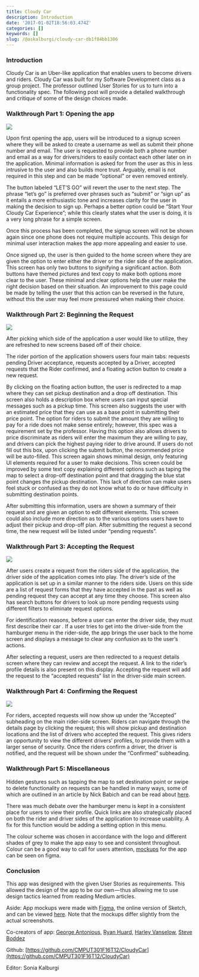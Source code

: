 ```yaml
---
title: Cloudy Car
description: Introduction
date: '2017-01-02T18:56:03.474Z'
categories: []
keywords: []
slug: /@askalburgi/cloudy-car-db1f84bb1306
---
```


### Introduction

Cloudy Car is an Uber-like application that enables users to become drivers and riders. Cloudy Car was built for my Software Development class as a group project. The professor outlined User Stories for us to turn into a functionality spec. The following post will provide a detailed walkthrough and critique of some of the design choices made.

### Walkthrough Part 1: Opening the app

![](https://cdn-images-1.medium.com/max/600/1*LHrasX7joKQuMZarSWQnLg.png)

Upon first opening the app, users will be introduced to a signup screen where they will be asked to create a username as well as submit their phone number and email. The user is requested to provide both a phone number and email as a way for drivers/riders to easily contact each other later on in the application. Minimal information is asked for from the user as this in less intrusive to the user and also builds more trust. Arguably, email is not required in this step and can be made “optional” or even removed entirely.

The button labeled “LET’S GO” will revert the user to the next step. The phrase “let’s go” is preferred over phrases such as “submit” or “sign up” as it entails a more enthusiastic tone and increases clarity for the user in making the decision to sign up. Perhaps a better option could be “Start Your Cloudy Car Experience”; while this clearly states what the user is doing, it is a very long phrase for a simple screen.

Once this process has been completed, the signup screen will not be shown again since one phone does not require multiple accounts. This design for minimal user interaction makes the app more appealing and easier to use.

Once signed up, the user is then guided to the home screen where they are given the option to enter either the driver or the rider side of the application. This screen has only two buttons to signifying a significant action. Both buttons have themed pictures and text copy to make both options more clear to the user. These minimal and clear options help the user make the right decision based on their situation. An improvement to this page could be made by telling the user that this action can be reversed in the future, without this the user may feel more pressured when making their choice.

### Walkthrough Part 2: Beginning the Request

![](https://cdn-images-1.medium.com/max/600/1*d1xWFbYTpc29sTQzfQ8xAg.png)

After picking which side of the application a user would like to utilize, they are refreshed to new screens based off of their choice.

The rider portion of the application showers users four main tabs: requests pending Driver acceptance, requests accepted by a Driver, accepted requests that the Rider confirmed, and a floating action button to create a new request.

By clicking on the floating action button, the user is redirected to a map where they can set pickup destination and a drop off destination. This screen also holds a description box where users can input special messages such as a pickup time. This screen also suggests the user with an estimated price that they can use as a base point in submitting their price point. The option for riders to submit the amount they are willing to pay for a ride does not make sense entirely; however, this spec was a requirement set by the professor. Having this option also allows drivers to price discriminate as riders will enter the maximum they are willing to pay, and drivers can pick the highest paying rider to drive around. If users do not fill out this box, upon clicking the submit button, the recommended price will be auto-filled. This screen again shows minimal design, only featuring UI elements required for a user to make decisions. This screen could be improved by some text copy explaining different options such as taping the map to select a drop-off destination point and that dragging the blue stat point changes the pickup destination. This lack of direction can make users feel stuck or confused as they do not know what to do or have difficulty in submitting destination points.

After submitting this information, users are shown a summary of their request and are given an option to edit different elements. This screen could also include more direction as to the various options users have to adjust their pickup and drop-off plan. After submitting the request a second time, the new request will be listed under “pending requests”.

### Walkthrough Part 3: Accepting the Request

![](https://cdn-images-1.medium.com/max/600/1*pI30aDBG34yHufTGJRXbWg.png)

After users create a request from the riders side of the application, the driver side of the application comes into play. The driver’s side of the application is set up in a similar manner to the riders side. Users on this side are a list of request forms that they have accepted in the past as well as pending request they can accept at any time they choose. This screen also has search buttons for drivers to look up more pending requests using different filters to eliminate request options.

For identification reasons, before a user can enter the driver side, they must first describe their car . If a user tries to get into the driver-side from the hamburger menu in the rider-side, the app brings the user back to the home screen and displays a message to clear any confusion as to the user’s actions.

After selecting a request, users are then redirected to a request details screen where they can review and accept the request. A link to the rider’s profile details is also present on this display. Accepting the request will add the request to the “accepted requests” list in the driver-side main screen.

### Walkthrough Part 4: Confirming the Request

![](https://cdn-images-1.medium.com/max/600/1*JW4x3SMi8rWek6PfjPKcrw.png)

For riders, accepted requests will now show up under the “Accepted” subheading on the main rider-side screen. Riders can navigate through the details page by clicking the request; this will show pickup and destination locations and the list of drivers who accepted the request. This gives riders an opportunity to view the different drivers’ profiles, to provide them with a larger sense of security. Once the riders confirm a driver, the driver is notified, and the request will be shown under the “Confirmed” subheading.

### Walkthrough Part 5: Miscellaneous

Hidden gestures such as tapping the map to set destination point or swipe to delete functionality on requests can be handled in many ways, some of which are outlined in an article by Nick Babich and can be read about [here](https://uxplanet.org/how-to-communicate-hidden-gestures-in-mobile-app-e55397f4006b#.3mh7g8bka).

There was much debate over the hamburger menu is kept in a consistent place for users to view their profile. Quick links are also strategically placed on both the rider and driver sides of the application to increase usability. A fix for this function would be adding a setting option in this menu.

The colour scheme was chosen in accordance with the logo and different shades of grey to make the app easy to see and consistent throughout. Colour can be a good way to call for users attention, [mockups](https://www.figma.com/file/CMWDB91uJl7BNB8G1JTUaw6r/Cloudy-Car) for the app can be seen on figma.

### Conclusion

This app was designed with the given User Stories as requirements. This allowed the design of the app to be our own — thus allowing me to use design tactics learned from reading Medium articles.

Aside: App mockups were made with [Figma](https://medium.com/@mengto/figma-vs-sketch-c01e5e74eddd#.v7j33vcdl), the online version of Sketch, and can be viewed [here](https://www.figma.com/file/CMWDB91uJl7BNB8G1JTUaw6r/Cloudy-Car). Note that the mockups differ slightly from the actual screenshots.

Co-creators of app: [George Antonious](https://github.com/gantonious), [Ryan Huard](https://github.com/Loonman), [Harley Vanselow](https://github.com/HarleyVanselow), [Steve Boddez](https://github.com/snackthyme)

Github: [https://github.com/CMPUT301F16T12/CloudyCar](https://github.com/CMPUT301F16T12/CloudyCar)

Editor: Sonia Kalburgi